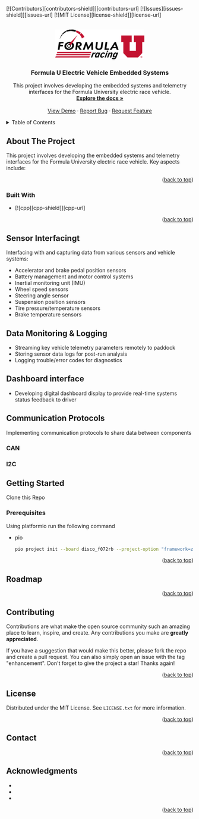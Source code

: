 <!-- Improved compatibility of back to top link: See: https://github.com/othneildrew/Best-README-Template/pull/73 -->
<a name="readme-top"></a>
<!--
*** Thanks for checking out the Best-README-Template. If you have a suggestion
*** that would make this better, please fork the repo and create a pull request
*** or simply open an issue with the tag "enhancement".
*** Don't forget to give the project a star!
*** Thanks again! Now go create something AMAZING! :D
-->

<!--  -->

<!-- PROJECT SHIELDS -->
<!--
*** I'm using markdown "reference style" links for readability.
*** Reference links are enclosed in brackets [ ] instead of parentheses ( ).
*** See the bottom of this document for the declaration of the reference variables
*** for contributors-url, forks-url, etc. This is an optional, concise syntax you may use.
*** https://www.markdownguide.org/basic-syntax/#reference-style-links
-->
[![Contributors][contributors-shield]][contributors-url]
[![Issues][issues-shield]][issues-url]
[![MIT License][license-shield]][license-url]



<!-- PROJECT LOGO -->
<br />
<div align="center">
  <a href="https://github.com/uofu-emb/FormulaU23.git">
    <img src="logo.png" alt="Logo" width="240" height="80">
  </a>

<h3 align="center">Formula U Electric Vehicle Embedded Systems</h3>

  <p align="center">
    This project involves developing the embedded systems and telemetry interfaces for the Formula University electric race vehicle.
    <br />
    <a href="https://github.com/uofu-emb/FormulaU23"><strong>Explore the docs »</strong></a>
    <br />
    <br />
    <a href="https://github.com/uofu-emb/FormulaU23">View Demo</a>
    ·
    <a href="https://github.com/uofu-emb/FormulaU23/issues">Report Bug</a>
    ·
    <a href="https://github.com/uofu-emb/FormulaU23/issues">Request Feature</a>
  </p>
</div>



<!-- TABLE OF CONTENTS -->
<details>
  <summary>Table of Contents</summary>
  <ol>
    <li>
      <a href="#about-the-project">About The Project</a>
      <ul>
        <li><a href="#built-with">Built With</a></li>
      </ul>
    </li>
    <li>
      <a href="#about-the-project">Sensor Interfacingt</a>
    </li>
    <li>
      <a href="#about-the-project">Data Monitoring & Logging</a>
    </li>
    <li>
      <a href="#about-the-project">Dashboard Interface</a>
    </li>
    <li>
      <a href="#about-the-project">Communication Protocols</a>
      <ul>
        <li><a href="#prerequisites">CAN</a></li>
        <li><a href="#installation">I2C</a></li>
      </ul>
    </li>
    <li>
      <a href="#getting-started">Getting Started</a>
      <ul>
        <li><a href="#prerequisites">Prerequisites</a></li>
        <li><a href="#installation">Installation</a></li>
      </ul>
    </li>
    <li><a href="#usage">Usage</a></li>
    <li><a href="#roadmap">Roadmap</a></li>
    <li><a href="#contributing">Contributing</a></li>
    <li><a href="#license">License</a></li>
    <li><a href="#contact">Contact</a></li>
    <li><a href="#acknowledgments">Acknowledgments</a></li>
  </ol>
</details>



<!-- ABOUT THE PROJECT -->
## About The Project

This project involves developing the embedded systems and telemetry interfaces for the Formula University electric race vehicle. Key aspects include:
<p align="right">(<a href="#readme-top">back to top</a>)</p>



### Built With

* [![cpp][cpp-shield]][cpp-url]


<p align="right">(<a href="#readme-top">back to top</a>)</p>


<!-- SENSOR -->
## Sensor Interfacingt

Interfacing with and capturing data from various sensors and vehicle systems:

* Accelerator and brake pedal position sensors
* Battery management and motor control systems
* Inertial monitoring unit (IMU)
* Wheel speed sensors
* Steering angle sensor
* Suspension position sensors
* Tire pressure/temperature sensors
* Brake temperature sensors

<!-- DATA LOGGING -->
## Data Monitoring & Logging

* Streaming key vehicle telemetry parameters remotely to paddock
* Storing sensor data logs for post-run analysis
* Logging trouble/error codes for diagnostics

<!-- DASHBOARD -->
## Dashboard interface

* Developing digital dashboard display to provide real-time systems status feedback to driver

<!-- COMMUNICATION PROTOCOLS -->
## Communication Protocols
Implementing communication protocols to share data between components

### CAN



### I2C


<!-- GETTING STARTED -->
## Getting Started

Clone this Repo

### Prerequisites

Using platformio run the following command
* pio
  ```sh
  pio project init --board disco_f072rb --project-option "framework=zephyr"
  ```


<p align="right">(<a href="#readme-top">back to top</a>)</p>



<!-- USAGE EXAMPLES 
## Usage

Use this space to show useful examples of how a project can be used. Additional screenshots, code examples and demos work well in this space. You may also link to more resources.

_For more examples, please refer to the [Documentation](https://example.com)_

<p align="right">(<a href="#readme-top">back to top</a>)</p> -->



<!-- ROADMAP -->
## Roadmap



<p align="right">(<a href="#readme-top">back to top</a>)</p>



<!-- CONTRIBUTING -->
## Contributing

Contributions are what make the open source community such an amazing place to learn, inspire, and create. Any contributions you make are **greatly appreciated**.

If you have a suggestion that would make this better, please fork the repo and create a pull request. You can also simply open an issue with the tag "enhancement".
Don't forget to give the project a star! Thanks again!

<p align="right">(<a href="#readme-top">back to top</a>)</p>



<!-- LICENSE -->
## License

Distributed under the MIT License. See `LICENSE.txt` for more information.

<p align="right">(<a href="#readme-top">back to top</a>)</p>



<!-- CONTACT -->
## Contact


<p align="right">(<a href="#readme-top">back to top</a>)</p>

<!-- ACKNOWLEDGMENTS -->
## Acknowledgments

* []()
* []()
* []()

<p align="right">(<a href="#readme-top">back to top</a>)</p>

